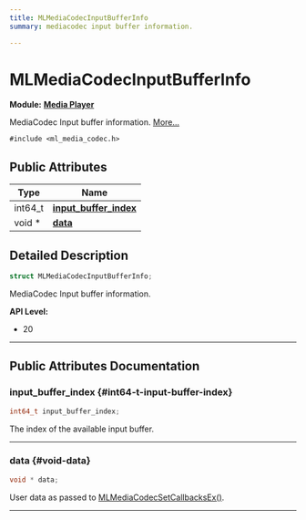 ```yaml
---
title: MLMediaCodecInputBufferInfo
summary: mediacodec input buffer information. 

---
```


# MLMediaCodecInputBufferInfo

**Module:** **[Media Player](/versioned_docs/version-14-Jun-2023/api-ref/api/Modules/group___media_player/group___media_player.md)**



MediaCodec Input buffer information.  [More...](#detailed-description)


`#include <ml_media_codec.h>`

## Public Attributes

| Type           | Name           |
| -------------- | -------------- |
| int64_t | **[input_buffer_index](/versioned_docs/version-14-Jun-2023/api-ref/api/Modules/group___media_player/struct_m_l_media_codec_input_buffer_info.md#int64-t-input-buffer-index)**  |
| void * | **[data](/versioned_docs/version-14-Jun-2023/api-ref/api/Modules/group___media_player/struct_m_l_media_codec_input_buffer_info.md#void-data)**  |

## Detailed Description

```cpp
struct MLMediaCodecInputBufferInfo;
```

MediaCodec Input buffer information. 




**API Level:**
  * 20




-----------
## Public Attributes Documentation

### input_buffer_index {#int64-t-input-buffer-index}

```cpp
int64_t input_buffer_index;
```


The index of the available input buffer. 





-----------

### data {#void-data}

```cpp
void * data;
```


User data as passed to [MLMediaCodecSetCallbacksEx()](/versioned_docs/version-14-Jun-2023/api-ref/api/Modules/group___media_player/group___media_player.md#mlresult-mlmediacodecsetcallbacksex). 





-----------


